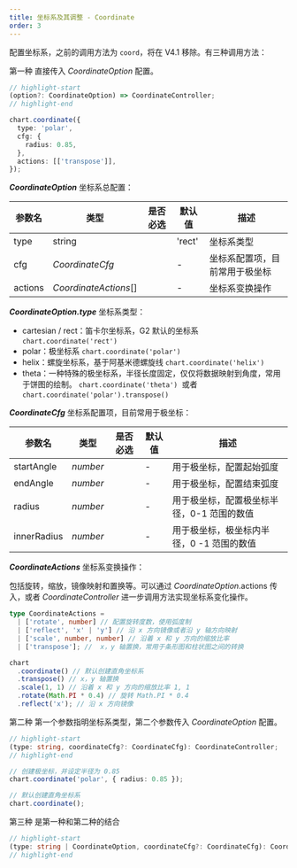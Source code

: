 ```yaml
---
title: 坐标系及其调整 - Coordinate
order: 3
---
```


配置坐标系，之前的调用方法为 `coord`，将在 V4.1 移除。有三种调用方法：

第一种 直接传入 _CoordinateOption_ 配置。

```ts
// highlight-start
(option?: CoordinateOption) => CoordinateController;
// highlight-end

chart.coordinate({
  type: 'polar',
  cfg: {
    radius: 0.85,
  },
  actions: [['transpose']],
});
```

_**CoordinateOption**_ 坐标系总配置：

| 参数名  | 类型                  | 是否必选 | 默认值 | 描述                           |
| ------- | --------------------- | -------- | ------ | ------------------------------ |
| type    | string                |          | 'rect' | 坐标系类型                     |
| cfg     | _CoordinateCfg_       |          | -      | 坐标系配置项，目前常用于极坐标 |
| actions | _CoordinateActions_[] |          | -      | 坐标系变换操作                 |

_**CoordinateOption.type**_ 坐标系类型：

- cartesian / rect：笛卡尔坐标系，G2 默认的坐标系 `chart.coordinate('rect')`
- polar：极坐标系 `chart.coordinate('polar')`
- helix：螺旋坐标系，基于阿基米德螺旋线 `chart.coordinate('helix')`
- theta：一种特殊的极坐标系，半径长度固定，仅仅将数据映射到角度，常用于饼图的绘制。 `chart.coordinate('theta')`  或者 `chart.coordinate('polar').transpose()`

_**CoordinateCfg**_ 坐标系配置项，目前常用于极坐标：

| 参数名      | 类型     | 是否必选 | 默认值 | 描述                                       |
| ----------- | -------- | -------- | ------ | ------------------------------------------ |
| startAngle  | _number_ |          | -      | 用于极坐标，配置起始弧度                   |
| endAngle    | _number_ |          | -      | 用于极坐标，配置结束弧度                   |
| radius      | _number_ |          | -      | 用于极坐标，配置极坐标半径，0-1 范围的数值 |
| innerRadius | _number_ |          | -      | 用于极坐标，极坐标内半径，0 -1 范围的数值  |

_**CoordinateActions**_ 坐标系变换操作：

包括旋转，缩放，镜像映射和置换等。可以通过 _CoordinateOption_.actions 传入，或者 _CoordinateController_ 进一步调用方法实现坐标系变化操作。

```ts
type CoordinateActions =
  | ['rotate', number] // 配置旋转度数，使用弧度制
  | ['reflect', 'x' | 'y'] // 沿 x 方向镜像或者沿 y 轴方向映射
  | ['scale', number, number] // 沿着 x 和 y 方向的缩放比率
  | ['transpose']; //  x，y 轴置换，常用于条形图和柱状图之间的转换
```

```ts
chart
  .coordinate() // 默认创建直角坐标系
  .transpose() // x，y 轴置换
  .scale(1, 1) // 沿着 x 和 y 方向的缩放比率 1, 1
  .rotate(Math.PI * 0.4) // 旋转 Math.PI * 0.4
  .reflect('x'); // 沿 x 方向镜像
```

第二种 第一个参数指明坐标系类型，第二个参数传入 _CoordinateOption_ 配置。

```ts
// highlight-start
(type: string, coordinateCfg?: CoordinateCfg): CoordinateController;
// highlight-end

// 创建极坐标，并设定半径为 0.85
chart.coordinate('polar', { radius: 0.85 });

// 默认创建直角坐标系
chart.coordinate();
```

第三种 是第一种和第二种的结合

```ts
// highlight-start
(type: string | CoordinateOption, coordinateCfg?: CoordinateCfg): CoordinateController
// highlight-end
```
